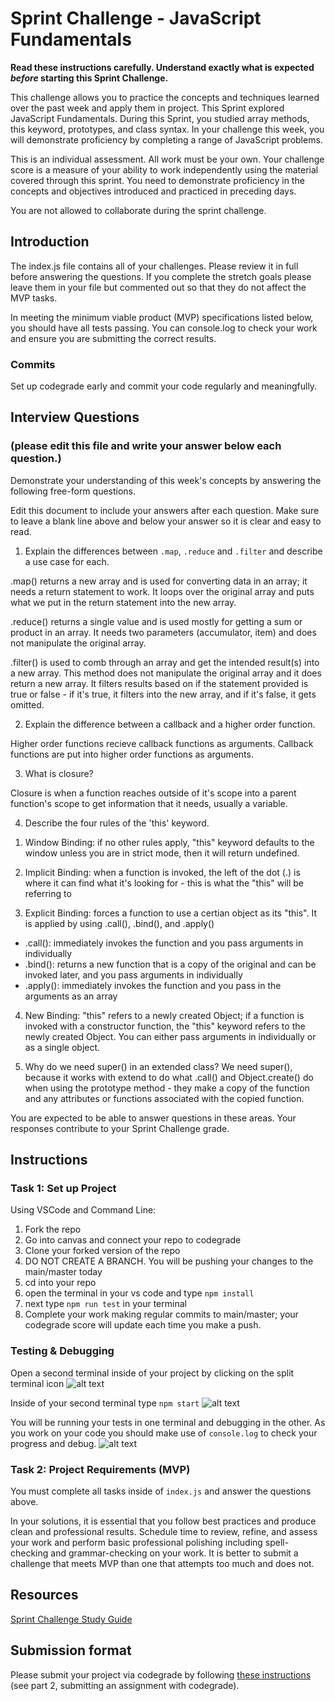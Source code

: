 # Sprint Challenge - JavaScript Fundamentals

**Read these instructions carefully. Understand exactly what is expected _before_ starting this Sprint Challenge.**

This challenge allows you to practice the concepts and techniques learned over the past week and apply them in project. This Sprint explored JavaScript Fundamentals. During this Sprint, you studied array methods, this keyword, prototypes, and class syntax. In your challenge this week, you will demonstrate proficiency by completing a range of JavaScript problems.

This is an individual assessment. All work must be your own. Your challenge score is a measure of your ability to work independently using the material covered through this sprint. You need to demonstrate proficiency in the concepts and objectives introduced and practiced in preceding days.

You are not allowed to collaborate during the sprint challenge. 

## Introduction

The index.js file contains all of your challenges. Please review it in full before answering the questions. If you complete the stretch goals please leave them in your file but commented out so that they do not affect the MVP tasks. 

In meeting the minimum viable product (MVP) specifications listed below, you should have all tests passing. You can console.log to check your work and ensure you are submitting the correct results. 

### Commits

Set up codegrade early and commit your code regularly and meaningfully. 

## Interview Questions
### (please edit this file and write your answer below each question.)
Demonstrate your understanding of this week's concepts by answering the following free-form questions.

Edit this document to include your answers after each question. Make sure to leave a blank line above and below your answer so it is clear and easy to read.

1. Explain the differences between `.map`, `.reduce` and `.filter` and describe a use case for each. 

.map() returns a new array and is used for converting data in an array; it needs a return statement to work. It loops over the original array and puts what we put in the return statement into the new array. 

.reduce() returns a single value and is used mostly for getting a sum or product in an array. It needs two parameters (accumulator, item) and does not manipulate the original array. 

.filter() is used to comb through an array and get the intended result(s) into a new array. This method does not manipulate the original array and it does return a new array. It filters results based on if the statement provided is true or false - if it's true, it filters into the new array, and if it's false, it gets omitted. 

2. Explain the difference between a callback and a higher order function.

Higher order functions recieve callback functions as arguments. Callback functions are put into higher order functions as arguments.

3. What is closure?

Closure is when a function reaches outside of it's scope into a parent function's scope to get information that it needs, usually a variable. 

4. Describe the four rules of the 'this' keyword.

1) Window Binding: if no other rules apply, "this" keyword defaults to the window unless you are in strict mode, then it will return undefined. 

2) Implicit Binding: when a function is invoked, the left of the dot (.) is where it can find what it's looking for - this is what the "this" will be referring to 

3) Explicit Binding: forces a function to use a certian object as its "this". It is applied by using .call(), .bind(), and .apply()
- .call(): immediately invokes the function and you pass arguments in individually
- .bind(): returns a new function that is a copy of the original and can be invoked later, and you pass arguments in individually
- .apply(): immediately invokes the function and you pass in the arguments as an array

4) New Binding: "this" refers to a newly created Object; if a function is invoked with a constructor function, the "this" keyword refers to the newly created Object. You can either pass arguments in individually or as a single object.

5. Why do we need super() in an extended class?
We need super(), because it works with extend to do what .call() and Object.create() do when using the prototype method - they make a copy of the function and any attributes or functions associated with the copied function.

You are expected to be able to answer questions in these areas. Your responses contribute to your Sprint Challenge grade. 

## Instructions

### Task 1: Set up Project

Using VSCode and Command Line:


1. Fork the repo
2. Go into canvas and connect your repo to codegrade
3. Clone your forked version of the repo
4. DO NOT CREATE A BRANCH. You will be pushing your changes to the main/master today
5. cd into your repo
6. open the terminal in your vs code and type `npm install`
7. next type `npm run test` in your terminal
8. Complete your work making regular commits to main/master; your codegrade score will update each time you make a push.


### Testing & Debugging

Open a second terminal inside of your project by clicking on the split terminal icon
![alt text](assets/split_terminal.png "Split Terminal")

Inside of your second terminal type `npm start` 
![alt text](assets/npm_start.png "type npm start")

You will be running your tests in one terminal and debugging in the other. As you work on your code you should make use of `console.log` to check your progress and debug.
![alt text](assets/tests_debug_terminal_final.png "your terminal should look like this")

### Task 2: Project Requirements (MVP)

You must complete all tasks inside of `index.js` and answer the questions above.

In your solutions, it is essential that you follow best practices and produce clean and professional results. Schedule time to review, refine, and assess your work and perform basic professional polishing including spell-checking and grammar-checking on your work. It is better to submit a challenge that meets MVP than one that attempts too much and does not.

## Resources
 
 [Sprint Challenge Study Guide](https://www.notion.so/bloomtech/Unit-1-Sprint-3-Study-Guide-033a9a00659a4ef98c12eb97e49a6110)

## Submission format

Please submit your project via codegrade by following [these instructions](https://bloomtech.notion.site/bloomtech/BloomTech-Git-Flow-Step-by-step-269f68ae3bf64eb689a8328715a179f9) (see part 2, submitting an assignment with codegrade).
